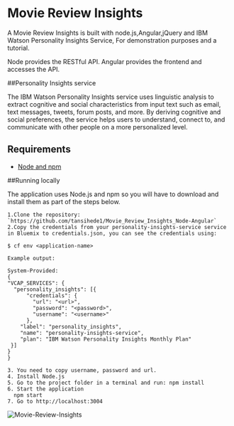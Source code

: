 # Movie Review Insights

A Movie Review Insights is built with node.js,Angular,jQuery and IBM Watson Personality Insights Service, For demonstration purposes and a tutorial.

Node provides the RESTful API. Angular provides the frontend and accesses the API.


##Personality Insights service 

The IBM Watson Personality Insights service uses linguistic analysis to extract cognitive and social characteristics from input text such as email, text messages, tweets, forum posts, and more. By deriving cognitive and social preferences, the service helps users to understand, connect to, and communicate with other people on a more personalized level.

## Requirements

- [Node and npm](http://nodejs.org)

##Running locally

The application uses Node.js and npm so you will have to download and install them as part of the steps below.

	1.Clone the repository: `https://github.com/tansihede1/Movie_Review_Insights_Node-Angular`
	2.Copy the credentials from your personality-insights-service service in Bluemix to credentials.json, you can see the credentials using:

    $ cf env <application-name>

    Example output:

    System-Provided:
    {
    "VCAP_SERVICES": {
      "personality_insights": [{
          "credentials": {
            "url": "<url>",
            "password": "<password>",
            "username": "<username>"
          },
        "label": "personality_insights",
        "name": "personality-insights-service",
        "plan": "IBM Watson Personality Insights Monthly Plan"
     }]
    }
    }

    3. You need to copy username, password and url.
    4. Install Node.js
    5. Go to the project folder in a terminal and run: npm install
    6. Start the application
      npm start
    7. Go to http://localhost:3004


![Movie-Review-Insights](http://imgur.com/a/lo0EC)
